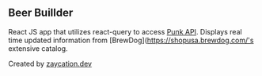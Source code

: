 ## Beer Buillder

React JS app that utilizes react-query to access [Punk API](https://punkapi.com/). Displays real time updated information from [BrewDog](https://shopusa.brewdog.com/'s extensive catalog.

Created by [zaycation.dev](https://zaycation.dev)